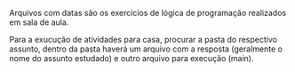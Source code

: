 Arquivos com datas são os exercicios de lógica de programação realizados em sala de aula.

Para a exucução de atividades para casa, procurar a pasta do respectivo assunto, dentro da pasta haverá um arquivo com a resposta (geralmente o nome do assunto estudado)
e outro arquivo para execução (main).
